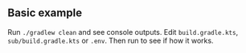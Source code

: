 ## Basic example

Run `./gradlew clean` and see console outputs.
Edit `build.gradle.kts`, `sub/build.gradle.kts` or `.env`. Then run to see if how it works.
